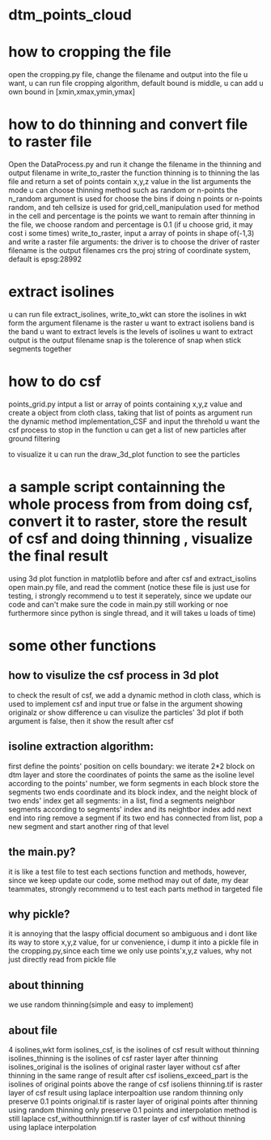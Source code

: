 # dtm_points_cloud
# how to cropping the file
open the cropping.py file, change the filename and output into the file u want, u can run file cropping algorithm, default bound is middle, u can add u own bound in [xmin,xmax,ymin,ymax]

# how to do thinning and convert file to raster file
Open the DataProcess.py and run it change the filename in the thinning and output filename in write_to_raster
the function thinning is to thinning the las file and return a set of points contain x,y,z value in the list
arguments
the mode u can choose thinning method such as random or n-points 
the n_random argument is used for choose the bins if doing n points or n-points random, and teh cellsize is used for grid,cell_manipulation used for method in the cell
and percentage is the points we want to remain after thinning
in the file, we choose random and percentage is 0.1 
(if u choose grid, it may cost i some times)
write_to_raster, input a array of points in shape of(-1,3)
and write a raster file
arguments:
the driver is to choose the driver of raster
filename is the output filenames
crs the proj string of coordinate system, default is epsg:28992

# extract isolines
u can run file extract_isolines, 
write_to_wkt can store the isolines in wkt form
the argument filename is the raster u want to extract isoliens
band is the band u want to extract
levels is the levels of isolines u want to extract
output is the output filename
snap is the tolerence of snap when stick segments together

# how to do csf
points_grid.py
intput a list or array of points containing x,y,z value
and create a object from cloth class, taking that list of points as argument
run the dynamic method implementation_CSF and input the threhold u want the csf process to stop in the function
u can get a list of new particles after ground filtering

to visualize it u can run the draw_3d_plot function to see the particles

# a sample script containning the whole process from from doing csf, convert it to raster, store the result of csf and doing thinning , visualize the final result
using 3d plot function in matplotlib before and after csf and extract_isolins
open main.py file, and read the comment
(notice these file is just use for testing, i strongly recommend u to test it seperately, since we update our code and can't make sure the code in main.py still working or noe
furthermore since python is single thread, and it will takes u loads of time)
# some other functions
## how to visulize the csf process in 3d plot
to check the result of csf, we add a dynamic method in cloth class, which is used to implement csf
and input true or false in the argument showing originalz or show difference u can visulize the particles' 3d plot
if both argument is false, then it show the result after csf
## isoline extraction algorithm:
first define the points' position on cells boundary:
we iterate 2*2 block on dtm layer and store the coordinates of points the same as the isoline level
according to the points' number, we form segments in each block
store the segments two ends coordinate and its block index, and the neight block of two ends' index
get all segments:
in a list, find a segments neighbor segments according to segments' index and its neightbor index
add next end into ring
remove a segment if its two end has connected from list,
pop a new segment and start another ring of that level
## the main.py?
it is like a test file to test each sections function and methods, however, since we keep update our code, some method may out of date,
my dear teammates, strongly recommend u to test each parts method in targeted file
## why pickle?
it is annoying that the laspy official document so ambiguous and i dont like its way to store x,y,z value, for ur convenience, i dump it into a pickle file in the cropping.py,since each time we only use points'x,y,z values, why not just directly read from pickle file
## about thinning
we use random thinning(simple and easy to implement) 
## about file
4 isolines,wkt form
isolines_csf, is the isolines of csf result without thinning
isolines_thinning is the isolines of csf raster layer after thinning
isolines_original is the isolines of original raster layer without csf after thinning in the same range of result after csf
isoliens_exceed_part is the isolines of original points above the range of csf isoliens
thinning.tif is raster layer of csf result using laplace interpoaltion use random thinning only preserve 0.1 points
original.tif is raster layer of original points after thinning using random thinning only preserve 0.1 points and interpolation method is still laplace
csf_withoutthinnign.tif is raster layer of csf without thinning using laplace interpolation
